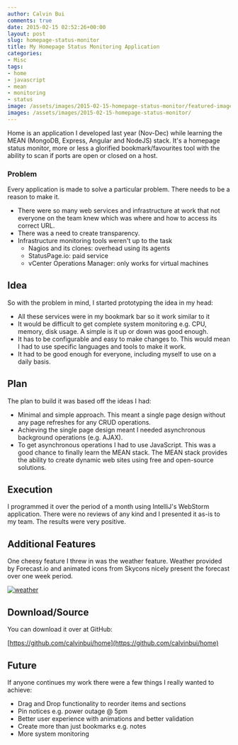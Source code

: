 ```yaml
---
author: Calvin Bui
comments: true
date: 2015-02-15 02:52:26+00:00
layout: post
slug: homepage-status-monitor
title: My Homepage Status Monitoring Application
categories:
- Misc
tags:
- home
- javascript
- mean
- monitoring
- status
image: /assets/images/2015-02-15-homepage-status-monitor/featured-image.jpg 
images: /assets/images/2015-02-15-homepage-status-monitor/
---
```


Home is an application I developed last year (Nov-Dec) while learning the MEAN (MongoDB, Express, Angular and NodeJS) stack. It's a homepage status monitor, more or less a glorified bookmark/favourites tool with the ability to scan if ports are open or closed on a host.

<!-- more -->

### Problem

Every application is made to solve a particular problem. There needs to be a reason to make it.

* There were so many web services and infrastructure at work that not everyone on the team knew which was where and how to access its correct URL.
* There was a need to create transparency.
* Infrastructure monitoring tools weren't up to the task
	* Nagios and its clones: overhead using its agents
	* StatusPage.io: paid service
	* vCenter Operations Manager: only works for virtual machines

## Idea

So with the problem in mind, I started prototyping the idea in my head:

* All these services were in my bookmark bar so it work similar to it
* It would be difficult to get complete system monitoring e.g. CPU, memory, disk usage. A simple is it up or down was good enough.
* It has to be configurable and easy to make changes to. This would mean I had to use specific languages and tools to make it work.
* It had to be good enough for everyone, including myself to use on a daily basis.

## Plan

The plan to build it was based off the ideas I had:

* Minimal and simple approach. This meant a single page design without any page refreshes for any CRUD operations.
* Achieving the single page design meant I needed asynchronous background operations (e.g. AJAX).
* To get asynchronous operations I had to use JavaScript. This was a good chance to finally learn the MEAN stack. The MEAN stack provides the ability to create dynamic web sites using free and open-source solutions.

## Execution

I programmed it over the period of a month using IntelliJ's WebStorm application. There were no reviews of any kind and I presented it as-is to my team. The results were very positive.

## Additional Features

One cheesy feature I threw in was the weather feature. Weather provided by Forecast.io and animated icons from Skycons nicely present the forecast over one week period.

[![weather]({{page.images}}weather.png)]({{page.images}}weather.png)

## Download/Source

You can download it over at GitHub:

[https://github.com/calvinbui/home](https://github.com/calvinbui/home)

## Future

If anyone continues my work there were a few things I really wanted to achieve:

* Drag and Drop functionality to reorder items and sections
* Pin notices e.g. power outage @ 5pm
* Better user experience with animations and better validation
* Create more than just bookmarks e.g. notes
* More system monitoring
